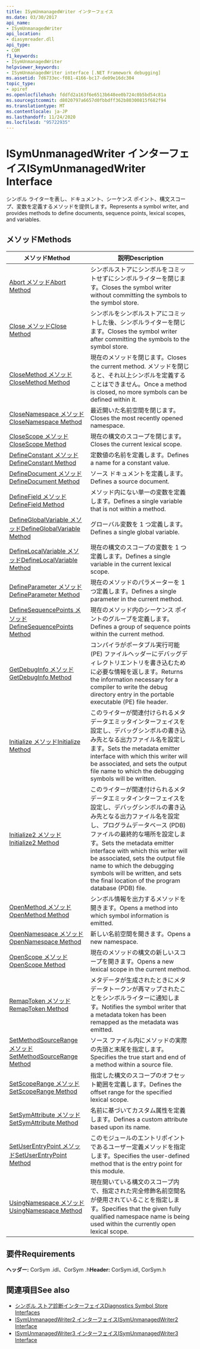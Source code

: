 ```yaml
---
title: ISymUnmanagedWriter インターフェイス
ms.date: 03/30/2017
api_name:
- ISymUnmanagedWriter
api_location:
- diasymreader.dll
api_type:
- COM
f1_keywords:
- ISymUnmanagedWriter
helpviewer_keywords:
- ISymUnmanagedWriter interface [.NET Framework debugging]
ms.assetid: 7d6733ec-f081-4166-bc17-de09e16dc304
topic_type:
- apiref
ms.openlocfilehash: fddfd2a163f6e6513b648ee0b724c0b5bd54c81a
ms.sourcegitcommit: d8020797a6657d0fbbdff362b80300815f682f94
ms.translationtype: MT
ms.contentlocale: ja-JP
ms.lasthandoff: 11/24/2020
ms.locfileid: "95722935"
---
```

# <a name="isymunmanagedwriter-interface"></a><span data-ttu-id="d0e2d-102">ISymUnmanagedWriter インターフェイス</span><span class="sxs-lookup"><span data-stu-id="d0e2d-102">ISymUnmanagedWriter Interface</span></span>

<span data-ttu-id="d0e2d-103">シンボル ライターを表し、ドキュメント、シーケンス ポイント、構文スコープ、変数を定義するメソッドを提供します。</span><span class="sxs-lookup"><span data-stu-id="d0e2d-103">Represents a symbol writer, and provides methods to define documents, sequence points, lexical scopes, and variables.</span></span>  
  
## <a name="methods"></a><span data-ttu-id="d0e2d-104">メソッド</span><span class="sxs-lookup"><span data-stu-id="d0e2d-104">Methods</span></span>  
  
|<span data-ttu-id="d0e2d-105">メソッド</span><span class="sxs-lookup"><span data-stu-id="d0e2d-105">Method</span></span>|<span data-ttu-id="d0e2d-106">説明</span><span class="sxs-lookup"><span data-stu-id="d0e2d-106">Description</span></span>|  
|------------|-----------------|  
|[<span data-ttu-id="d0e2d-107">Abort メソッド</span><span class="sxs-lookup"><span data-stu-id="d0e2d-107">Abort Method</span></span>](isymunmanagedwriter-abort-method.md)|<span data-ttu-id="d0e2d-108">シンボルストアにシンボルをコミットせずにシンボルライターを閉じます。</span><span class="sxs-lookup"><span data-stu-id="d0e2d-108">Closes the symbol writer without committing the symbols to the symbol store.</span></span>|  
|[<span data-ttu-id="d0e2d-109">Close メソッド</span><span class="sxs-lookup"><span data-stu-id="d0e2d-109">Close Method</span></span>](isymunmanagedwriter-close-method.md)|<span data-ttu-id="d0e2d-110">シンボルをシンボルストアにコミットした後、シンボルライターを閉じます。</span><span class="sxs-lookup"><span data-stu-id="d0e2d-110">Closes the symbol writer after committing the symbols to the symbol store.</span></span>|  
|[<span data-ttu-id="d0e2d-111">CloseMethod メソッド</span><span class="sxs-lookup"><span data-stu-id="d0e2d-111">CloseMethod Method</span></span>](isymunmanagedwriter-closemethod-method.md)|<span data-ttu-id="d0e2d-112">現在のメソッドを閉じます。</span><span class="sxs-lookup"><span data-stu-id="d0e2d-112">Closes the current method.</span></span> <span data-ttu-id="d0e2d-113">メソッドを閉じると、それ以上シンボルを定義することはできません。</span><span class="sxs-lookup"><span data-stu-id="d0e2d-113">Once a method is closed, no more symbols can be defined within it.</span></span>|  
|[<span data-ttu-id="d0e2d-114">CloseNamespace メソッド</span><span class="sxs-lookup"><span data-stu-id="d0e2d-114">CloseNamespace Method</span></span>](isymunmanagedwriter-closenamespace-method.md)|<span data-ttu-id="d0e2d-115">最近開いた名前空間を閉じます。</span><span class="sxs-lookup"><span data-stu-id="d0e2d-115">Closes the most recently opened namespace.</span></span>|  
|[<span data-ttu-id="d0e2d-116">CloseScope メソッド</span><span class="sxs-lookup"><span data-stu-id="d0e2d-116">CloseScope Method</span></span>](isymunmanagedwriter-closescope-method.md)|<span data-ttu-id="d0e2d-117">現在の構文のスコープを閉じます。</span><span class="sxs-lookup"><span data-stu-id="d0e2d-117">Closes the current lexical scope.</span></span>|  
|[<span data-ttu-id="d0e2d-118">DefineConstant メソッド</span><span class="sxs-lookup"><span data-stu-id="d0e2d-118">DefineConstant Method</span></span>](isymunmanagedwriter-defineconstant-method.md)|<span data-ttu-id="d0e2d-119">定数値の名前を定義します。</span><span class="sxs-lookup"><span data-stu-id="d0e2d-119">Defines a name for a constant value.</span></span>|  
|[<span data-ttu-id="d0e2d-120">DefineDocument メソッド</span><span class="sxs-lookup"><span data-stu-id="d0e2d-120">DefineDocument Method</span></span>](isymunmanagedwriter-definedocument-method.md)|<span data-ttu-id="d0e2d-121">ソース ドキュメントを定義します。</span><span class="sxs-lookup"><span data-stu-id="d0e2d-121">Defines a source document.</span></span>|  
|[<span data-ttu-id="d0e2d-122">DefineField メソッド</span><span class="sxs-lookup"><span data-stu-id="d0e2d-122">DefineField Method</span></span>](isymunmanagedwriter-definefield-method.md)|<span data-ttu-id="d0e2d-123">メソッド内にない単一の変数を定義します。</span><span class="sxs-lookup"><span data-stu-id="d0e2d-123">Defines a single variable that is not within a method.</span></span>|  
|[<span data-ttu-id="d0e2d-124">DefineGlobalVariable メソッド</span><span class="sxs-lookup"><span data-stu-id="d0e2d-124">DefineGlobalVariable Method</span></span>](isymunmanagedwriter-defineglobalvariable-method.md)|<span data-ttu-id="d0e2d-125">グローバル変数を 1 つ定義します。</span><span class="sxs-lookup"><span data-stu-id="d0e2d-125">Defines a single global variable.</span></span>|  
|[<span data-ttu-id="d0e2d-126">DefineLocalVariable メソッド</span><span class="sxs-lookup"><span data-stu-id="d0e2d-126">DefineLocalVariable Method</span></span>](isymunmanagedwriter-definelocalvariable-method.md)|<span data-ttu-id="d0e2d-127">現在の構文のスコープの変数を 1 つ定義します。</span><span class="sxs-lookup"><span data-stu-id="d0e2d-127">Defines a single variable in the current lexical scope.</span></span>|  
|[<span data-ttu-id="d0e2d-128">DefineParameter メソッド</span><span class="sxs-lookup"><span data-stu-id="d0e2d-128">DefineParameter Method</span></span>](isymunmanagedwriter-defineparameter-method.md)|<span data-ttu-id="d0e2d-129">現在のメソッドのパラメーターを 1 つ定義します。</span><span class="sxs-lookup"><span data-stu-id="d0e2d-129">Defines a single parameter in the current method.</span></span>|  
|[<span data-ttu-id="d0e2d-130">DefineSequencePoints メソッド</span><span class="sxs-lookup"><span data-stu-id="d0e2d-130">DefineSequencePoints Method</span></span>](isymunmanagedwriter-definesequencepoints-method.md)|<span data-ttu-id="d0e2d-131">現在のメソッド内のシーケンス ポイントのグループを定義します。</span><span class="sxs-lookup"><span data-stu-id="d0e2d-131">Defines a group of sequence points within the current method.</span></span>|  
|[<span data-ttu-id="d0e2d-132">GetDebugInfo メソッド</span><span class="sxs-lookup"><span data-stu-id="d0e2d-132">GetDebugInfo Method</span></span>](isymunmanagedwriter-getdebuginfo-method.md)|<span data-ttu-id="d0e2d-133">コンパイラがポータブル実行可能 (PE) ファイルヘッダーにデバッグディレクトリエントリを書き込むために必要な情報を返します。</span><span class="sxs-lookup"><span data-stu-id="d0e2d-133">Returns the information necessary for a compiler to write the debug directory entry in the portable executable (PE) file header.</span></span>|  
|[<span data-ttu-id="d0e2d-134">Initialize メソッド</span><span class="sxs-lookup"><span data-stu-id="d0e2d-134">Initialize Method</span></span>](isymunmanagedwriter-initialize-method.md)|<span data-ttu-id="d0e2d-135">このライターが関連付けられるメタデータエミッタインターフェイスを設定し、デバッグシンボルの書き込み先となる出力ファイル名を設定します。</span><span class="sxs-lookup"><span data-stu-id="d0e2d-135">Sets the metadata emitter interface with which this writer will be associated, and sets the output file name to which the debugging symbols will be written.</span></span>|  
|[<span data-ttu-id="d0e2d-136">Initialize2 メソッド</span><span class="sxs-lookup"><span data-stu-id="d0e2d-136">Initialize2 Method</span></span>](isymunmanagedwriter-initialize2-method.md)|<span data-ttu-id="d0e2d-137">このライターが関連付けられるメタデータエミッタインターフェイスを設定し、デバッグシンボルの書き込み先となる出力ファイル名を設定し、プログラムデータベース (PDB) ファイルの最終的な場所を設定します。</span><span class="sxs-lookup"><span data-stu-id="d0e2d-137">Sets the metadata emitter interface with which this writer will be associated, sets the output file name to which the debugging symbols will be written, and sets the final location of the program database (PDB) file.</span></span>|  
|[<span data-ttu-id="d0e2d-138">OpenMethod メソッド</span><span class="sxs-lookup"><span data-stu-id="d0e2d-138">OpenMethod Method</span></span>](isymunmanagedwriter-openmethod-method.md)|<span data-ttu-id="d0e2d-139">シンボル情報を出力するメソッドを開きます。</span><span class="sxs-lookup"><span data-stu-id="d0e2d-139">Opens a method into which symbol information is emitted.</span></span>|  
|[<span data-ttu-id="d0e2d-140">OpenNamespace メソッド</span><span class="sxs-lookup"><span data-stu-id="d0e2d-140">OpenNamespace Method</span></span>](isymunmanagedwriter-opennamespace-method.md)|<span data-ttu-id="d0e2d-141">新しい名前空間を開きます。</span><span class="sxs-lookup"><span data-stu-id="d0e2d-141">Opens a new namespace.</span></span>|  
|[<span data-ttu-id="d0e2d-142">OpenScope メソッド</span><span class="sxs-lookup"><span data-stu-id="d0e2d-142">OpenScope Method</span></span>](isymunmanagedwriter-openscope-method.md)|<span data-ttu-id="d0e2d-143">現在のメソッドの構文の新しいスコープを開きます。</span><span class="sxs-lookup"><span data-stu-id="d0e2d-143">Opens a new lexical scope in the current method.</span></span>|  
|[<span data-ttu-id="d0e2d-144">RemapToken メソッド</span><span class="sxs-lookup"><span data-stu-id="d0e2d-144">RemapToken Method</span></span>](isymunmanagedwriter-remaptoken-method.md)|<span data-ttu-id="d0e2d-145">メタデータが生成されたときにメタデータトークンが再マップされたことをシンボルライターに通知します。</span><span class="sxs-lookup"><span data-stu-id="d0e2d-145">Notifies the symbol writer that a metadata token has been remapped as the metadata was emitted.</span></span>|  
|[<span data-ttu-id="d0e2d-146">SetMethodSourceRange メソッド</span><span class="sxs-lookup"><span data-stu-id="d0e2d-146">SetMethodSourceRange Method</span></span>](isymunmanagedwriter-setmethodsourcerange-method.md)|<span data-ttu-id="d0e2d-147">ソース ファイル内にメソッドの実際の先頭と末尾を指定します。</span><span class="sxs-lookup"><span data-stu-id="d0e2d-147">Specifies the true start and end of a method within a source file.</span></span>|  
|[<span data-ttu-id="d0e2d-148">SetScopeRange メソッド</span><span class="sxs-lookup"><span data-stu-id="d0e2d-148">SetScopeRange Method</span></span>](isymunmanagedwriter-setscoperange-method.md)|<span data-ttu-id="d0e2d-149">指定した構文のスコープのオフセット範囲を定義します。</span><span class="sxs-lookup"><span data-stu-id="d0e2d-149">Defines the offset range for the specified lexical scope.</span></span>|  
|[<span data-ttu-id="d0e2d-150">SetSymAttribute メソッド</span><span class="sxs-lookup"><span data-stu-id="d0e2d-150">SetSymAttribute Method</span></span>](isymunmanagedwriter-setsymattribute-method.md)|<span data-ttu-id="d0e2d-151">名前に基づいてカスタム属性を定義します。</span><span class="sxs-lookup"><span data-stu-id="d0e2d-151">Defines a custom attribute based upon its name.</span></span>|  
|[<span data-ttu-id="d0e2d-152">SetUserEntryPoint メソッド</span><span class="sxs-lookup"><span data-stu-id="d0e2d-152">SetUserEntryPoint Method</span></span>](isymunmanagedwriter-setuserentrypoint-method.md)|<span data-ttu-id="d0e2d-153">このモジュールのエントリポイントであるユーザー定義メソッドを指定します。</span><span class="sxs-lookup"><span data-stu-id="d0e2d-153">Specifies the user-defined method that is the entry point for this module.</span></span>|  
|[<span data-ttu-id="d0e2d-154">UsingNamespace メソッド</span><span class="sxs-lookup"><span data-stu-id="d0e2d-154">UsingNamespace Method</span></span>](isymunmanagedwriter-usingnamespace-method.md)|<span data-ttu-id="d0e2d-155">現在開いている構文のスコープ内で、指定された完全修飾名前空間名が使用されていることを指定します。</span><span class="sxs-lookup"><span data-stu-id="d0e2d-155">Specifies that the given fully qualified namespace name is being used within the currently open lexical scope.</span></span>|  
  
## <a name="requirements"></a><span data-ttu-id="d0e2d-156">要件</span><span class="sxs-lookup"><span data-stu-id="d0e2d-156">Requirements</span></span>  

 <span data-ttu-id="d0e2d-157">**ヘッダー:** CorSym .idl、CorSym .h</span><span class="sxs-lookup"><span data-stu-id="d0e2d-157">**Header:** CorSym.idl, CorSym.h</span></span>  
  
## <a name="see-also"></a><span data-ttu-id="d0e2d-158">関連項目</span><span class="sxs-lookup"><span data-stu-id="d0e2d-158">See also</span></span>

- [<span data-ttu-id="d0e2d-159">シンボル ストア診断インターフェイス</span><span class="sxs-lookup"><span data-stu-id="d0e2d-159">Diagnostics Symbol Store Interfaces</span></span>](diagnostics-symbol-store-interfaces.md)
- [<span data-ttu-id="d0e2d-160">ISymUnmanagedWriter2 インターフェイス</span><span class="sxs-lookup"><span data-stu-id="d0e2d-160">ISymUnmanagedWriter2 Interface</span></span>](isymunmanagedwriter2-interface.md)
- [<span data-ttu-id="d0e2d-161">ISymUnmanagedWriter3 インターフェイス</span><span class="sxs-lookup"><span data-stu-id="d0e2d-161">ISymUnmanagedWriter3 Interface</span></span>](isymunmanagedwriter3-interface.md)
